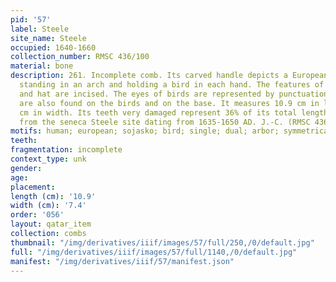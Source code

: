 ```yaml
---
pid: '57'
label: Steele
site_name: Steele
occupied: 1640-1660
collection_number: RMSC 436/100
material: bone
description: 261. Incomplete comb. Its carved handle depicts a European Trickster
  standing in an arch and holding a bird in each hand. The features of the face clothes
  and hat are incised. The eyes of birds are represented by punctuations. Incisions
  are also found on the birds and on the base. It measures 10.9 cm in length and 7.4
  cm in width. Its teeth very damaged represent 36% of its total length. It comes
  from the seneca Steele site dating from 1635-1650 AD. J.-C. (RMSC 436/100
motifs: human; european; sojasko; bird; single; dual; arbor; symmetrical;
teeth:
fragmentation: incomplete
context_type: unk
gender:
age:
placement:
length (cm): '10.9'
width (cm): '7.4'
order: '056'
layout: qatar_item
collection: combs
thumbnail: "/img/derivatives/iiif/images/57/full/250,/0/default.jpg"
full: "/img/derivatives/iiif/images/57/full/1140,/0/default.jpg"
manifest: "/img/derivatives/iiif/57/manifest.json"
---
```


